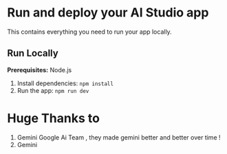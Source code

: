 # Run and deploy your AI Studio app

This contains everything you need to run your app locally.

## Run Locally

**Prerequisites:**  Node.js


1. Install dependencies:
   `npm install`
2. Run the app:
   `npm run dev`

# Huge Thanks to 
1. Gemini Google Ai Team , they made gemini better and better over time !
2. Gemini
